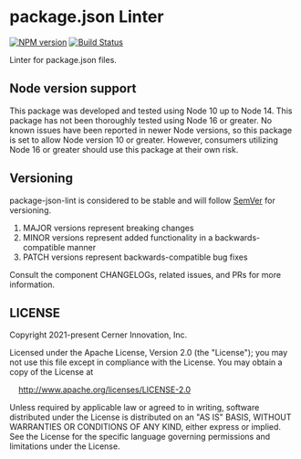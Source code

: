 # package.json Linter

[![NPM version](https://badgen.net/npm/v/@cerner/package-json-lint)](https://www.npmjs.org/package/@cerner/package-json-lint)
[![Build Status](https://badgen.net/travis/cerner/terra-toolkit)](https://travis-ci.com/cerner/terra-toolkit)

Linter for package.json files.

## Node version support

This package was developed and tested using Node 10 up to Node 14. This package has not been thoroughly tested using Node 16 or greater. No known issues have been reported in newer Node versions, so this package is set to allow Node version 10 or greater. However, consumers utilizing Node 16 or greater should use this package at their own risk.

## Versioning

package-json-lint is considered to be stable and will follow [SemVer](http://semver.org/) for versioning.

1. MAJOR versions represent breaking changes
2. MINOR versions represent added functionality in a backwards-compatible manner
3. PATCH versions represent backwards-compatible bug fixes

Consult the component CHANGELOGs, related issues, and PRs for more information.

## LICENSE

Copyright 2021-present Cerner Innovation, Inc.

Licensed under the Apache License, Version 2.0 (the "License"); you may not use this file except in compliance with the License. You may obtain a copy of the License at

&nbsp;&nbsp;&nbsp;&nbsp;<http://www.apache.org/licenses/LICENSE-2.0>

Unless required by applicable law or agreed to in writing, software distributed under the License is distributed on an "AS IS" BASIS, WITHOUT WARRANTIES OR CONDITIONS OF ANY KIND, either express or implied. See the License for the specific language governing permissions and limitations under the License.
